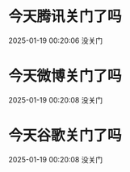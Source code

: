 # 今天腾讯关门了吗

2025-01-19 00:20:06 没关门

# 今天微博关门了吗

2025-01-19 00:20:08 没关门

# 今天谷歌关门了吗

2025-01-19 00:20:08 没关门


